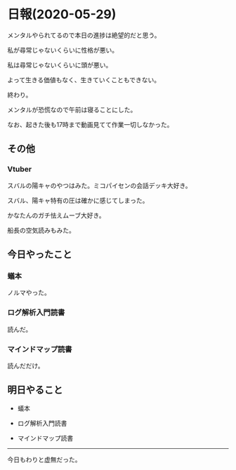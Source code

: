 # 日報(2020-05-29)

メンタルやられてるので本日の進捗は絶望的だと思う。

私が尋常じゃないくらいに性格が悪い。

私は尋常じゃないくらいに頭が悪い。

よって生きる価値もなく、生きていくこともできない。

終わり。

メンタルが恐慌なので午前は寝ることにした。

なお、起きた後も17時まで動画見てて作業一切しなかった。

## その他

### Vtuber

スバルの陽キャのやつはみた。ミコパイセンの会話デッキ大好き。

スバル、陽キャ特有の圧は確かに感じてしまった。

かなたんのガチ怯えムーブ大好き。

船長の空気読みもみた。

## 今日やったこと

### 蟻本

ノルマやった。

### ログ解析入門読書

読んだ。

### マインドマップ読書

読んだだけ。

## 明日やること

* 蟻本

* ログ解析入門読書

* マインドマップ読書

---

今日もわりと虚無だった。
